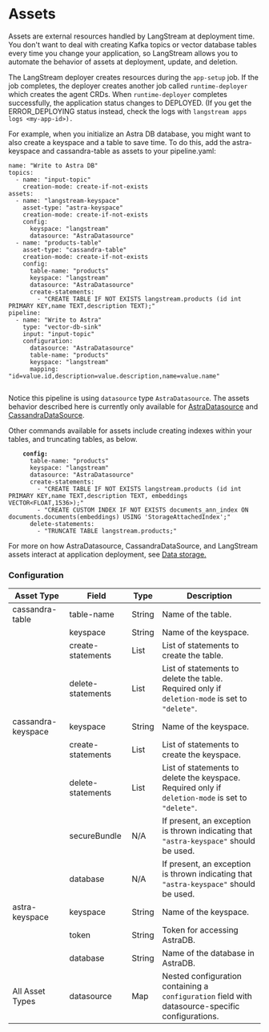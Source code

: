 # Assets

Assets are external resources handled by LangStream at deployment time. You don't want to deal with creating Kafka topics or vector database tables every time you change your application, so LangStream allows you to automate the behavior of assets at deployment, update, and deletion.

The LangStream deployer creates resources during the `app-setup` job. If the job completes, the deployer creates another job called `runtime-deployer` which creates the agent CRDs. When `runtime-deployer` completes successfully, the application status changes to DEPLOYED. (If you get the ERROR\_DEPLOYING status instead, check the logs with `langstream apps logs <my-app-id>).`

For example, when you initialize an Astra DB database, you might want to also create a keyspace and a table to save time. To do this, add the astra-keyspace and cassandra-table as assets to your pipeline.yaml:

```
name: "Write to Astra DB"
topics:
  - name: "input-topic"
    creation-mode: create-if-not-exists
assets:
  - name: "langstream-keyspace"
    asset-type: "astra-keyspace"
    creation-mode: create-if-not-exists
    config:
      keyspace: "langstream"
      datasource: "AstraDatasource"
  - name: "products-table"
    asset-type: "cassandra-table"
    creation-mode: create-if-not-exists
    config:
      table-name: "products"
      keyspace: "langstream"
      datasource: "AstraDatasource"
      create-statements:
        - "CREATE TABLE IF NOT EXISTS langstream.products (id int PRIMARY KEY,name TEXT,description TEXT);"
pipeline:
  - name: "Write to Astra"
    type: "vector-db-sink"
    input: "input-topic"
    configuration:
      datasource: "AstraDatasource"
      table-name: "products"
      keyspace: "langstream"
      mapping: "id=value.id,description=value.description,name=value.name"
      
```

Notice this pipeline is using `datasource` type `AstraDatasource`. The assets behavior described here is currently only available for [AstraDatasource](../configuration-resources/data-storage/astra.md) and [CassandraDataSource](../configuration-resources/data-storage/cassandra.md).

Other commands available for assets include creating indexes within your tables, and truncating tables, as below.

<pre class="language-yaml"><code class="lang-yaml"><strong>    config:
</strong>      table-name: "products"
      keyspace: "langstream"
      datasource: "AstraDatasource"
      create-statements:
        - "CREATE TABLE IF NOT EXISTS langstream.products (id int PRIMARY KEY,name TEXT,description TEXT, embeddings VECTOR&#x3C;FLOAT,1536>);"
        - "CREATE CUSTOM INDEX IF NOT EXISTS documents_ann_index ON documents.documents(embeddings) USING 'StorageAttachedIndex';"
      delete-statements:
        - "TRUNCATE TABLE langstream.products;"
</code></pre>

For more on how AstraDatasource, CassandraDataSource, and LangStream assets interact at application deployment, see [Data storage.](../configuration-resources/data-storage/)

### Configuration

| Asset Type         | Field             | Type   | Description                                                                                       |
| ------------------ | ----------------- | ------ | ------------------------------------------------------------------------------------------------- |
| cassandra-table    | table-name        | String | Name of the table.                                                                                |
|                    | keyspace          | String | Name of the keyspace.                                                                             |
|                    | create-statements | List   | List of statements to create the table.                                                           |
|                    | delete-statements | List   | List of statements to delete the table. Required only if `deletion-mode` is set to `"delete"`.    |
| cassandra-keyspace | keyspace          | String | Name of the keyspace.                                                                             |
|                    | create-statements | List   | List of statements to create the keyspace.                                                        |
|                    | delete-statements | List   | List of statements to delete the keyspace. Required only if `deletion-mode` is set to `"delete"`. |
|                    | secureBundle      | N/A    | If present, an exception is thrown indicating that `"astra-keyspace"` should be used.             |
|                    | database          | N/A    | If present, an exception is thrown indicating that `"astra-keyspace"` should be used.             |
| astra-keyspace     | keyspace          | String | Name of the keyspace.                                                                             |
|                    | token             | String | Token for accessing AstraDB.                                                                      |
|                    | database          | String | Name of the database in AstraDB.                                                                  |
| All Asset Types    | datasource        | Map    | Nested configuration containing a `configuration` field with datasource-specific configurations.  |

